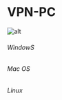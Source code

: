 # VPN-PC

![alt](https://avatars.cloudflare.steamstatic.com/0c646483b52a8343c7e57f8acb2747d970f7e791_full.jpg)

###### WindowS



###### Mac OS


###### Linux

